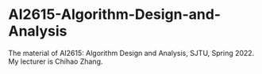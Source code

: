 # AI2615-Algorithm-Design-and-Analysis
The material of AI2615: Algorithm Design and Analysis, SJTU, Spring 2022.
My lecturer is Chihao Zhang.
